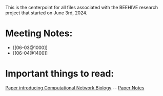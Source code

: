 This is the centerpoint for all files associated with the BEEHIVE research project that started on June 3rd, 2024.

# Meeting Notes:
* [[06-03@1000]]
* [[06-04@1400]]

# Important things to read:
[Paper introducing Computational Network Biology](ComputationalNetBiology.pdf) -- [Paper Notes](CNB_Paper_Notes)
